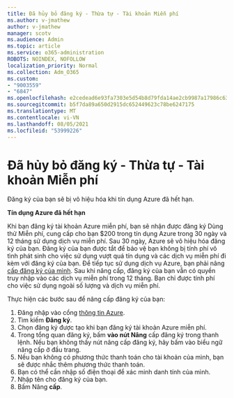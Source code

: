 ```yaml
---
title: Đã hủy bỏ đăng ký - Thừa tự - Tài khoản Miễn phí
ms.author: v-jmathew
author: v-jmathew
manager: scotv
ms.audience: Admin
ms.topic: article
ms.service: o365-administration
ROBOTS: NOINDEX, NOFOLLOW
localization_priority: Normal
ms.collection: Adm_O365
ms.custom:
- "9003559"
- "6847"
ms.openlocfilehash: e2cedead6e93fa7303e5d54b8d79fda14ae2cb9987a17986c6327ac78189c4e4
ms.sourcegitcommit: b5f7da89a650d2915dc652449623c78be6247175
ms.translationtype: MT
ms.contentlocale: vi-VN
ms.lasthandoff: 08/05/2021
ms.locfileid: "53999226"
---
```

# <a name="subscription-cancelled---legacy---free-account"></a>Đã hủy bỏ đăng ký - Thừa tự - Tài khoản Miễn phí

Đăng ký của bạn sẽ bị vô hiệu hóa khi tín dụng Azure đã hết hạn.

**Tín dụng Azure đã hết hạn**

Khi bạn đăng ký tài khoản Azure miễn phí, bạn sẽ nhận được đăng ký Dùng thử Miễn phí, cung cấp cho bạn $200 trong tín dụng Azure trong 30 ngày và 12 tháng sử dụng dịch vụ miễn phí. Sau 30 ngày, Azure sẽ vô hiệu hóa đăng ký của bạn. Đăng ký của bạn được tắt để bảo vệ bạn không bị tính phí vô tình phát sinh cho việc sử dụng vượt quá tín dụng và các dịch vụ miễn phí đi kèm với đăng ký của bạn. Để tiếp tục sử dụng dịch vụ Azure, bạn phải nâng [cấp đăng ký của mình](https://docs.microsoft.com/azure/cost-management-billing/manage/upgrade-azure-subscription). Sau khi nâng cấp, đăng ký của bạn vẫn có quyền truy nhập vào các dịch vụ miễn phí trong 12 tháng. Bạn chỉ được tính phí cho việc sử dụng ngoài số lượng và dịch vụ miễn phí.

Thực hiện các bước sau để nâng cấp đăng ký của bạn:

1. Đăng nhập vào cổng [thông tin Azure](https://portal.azure.com/).
2. Tìm kiếm **Đăng ký**.
3. Chọn đăng ký được tạo khi bạn đăng ký tài khoản Azure miễn phí.
4. Trong tổng quan đăng ký, bấm **vào nút Nâng** cấp đăng ký trong thanh lệnh. Nếu bạn không thấy nút nâng cấp đăng ký, hãy bấm vào biểu ngữ nâng cấp ở đầu trang.
5. Nếu bạn không có phương thức thanh toán cho tài khoản của mình, bạn sẽ được nhắc thêm phương thức thanh toán.
6. Bạn có thể cần nhập số điện thoại để xác minh danh tính của mình.
7. Nhập tên cho đăng ký của bạn.
8. Bấm Nâng  **cấp**.
